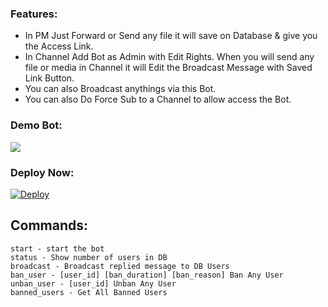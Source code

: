 
### Features:
- In PM Just Forward or Send any file it will save on Database & give you the Access Link.
- In Channel Add Bot as Admin with Edit Rights. When you will send any file or media in Channel it will Edit the Broadcast Message with Saved Link Button.
- You can also Broadcast anythings via this Bot.
- You can also Do Force Sub to a Channel to allow access the Bot.

### Demo Bot:
<a href="https://t.me/mantapstoragebot"><img src="https://img.shields.io/badge/Demo-Telegram%20Bot-blue.svg?logo=telegram"></a>


### Deploy Now:
[![Deploy](https://www.herokucdn.com/deploy/button.svg)](https://heroku.com/deploy?template=https://github.com/softmilkpc/MantapFilesStorage)

## Commands:
```
start - start the bot
status - Show number of users in DB
broadcast - Broadcast replied message to DB Users
ban_user - [user_id] [ban_duration] [ban_reason] Ban Any User
unban_user - [user_id] Unban Any User
banned_users - Get All Banned Users
```
